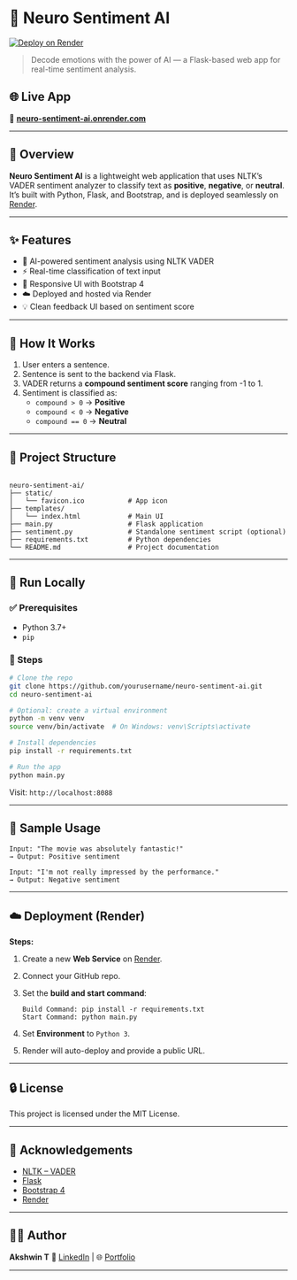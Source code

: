 # 🧠 Neuro Sentiment AI

[![Deploy on Render](https://img.shields.io/badge/Deployed%20on-Render-46A2F1?logo=render)](https://neuro-sentiment-ai.onrender.com)

> Decode emotions with the power of AI — a Flask-based web app for real-time sentiment analysis.

## 🌐 Live App

🔗 **[neuro-sentiment-ai.onrender.com](https://neuro-sentiment-ai.onrender.com)**

---

## 📌 Overview

**Neuro Sentiment AI** is a lightweight web application that uses NLTK’s VADER sentiment analyzer to classify text as **positive**, **negative**, or **neutral**. It’s built with Python, Flask, and Bootstrap, and is deployed seamlessly on [Render](https://render.com/).

---

## ✨ Features

- 🧠 AI-powered sentiment analysis using NLTK VADER
- ⚡ Real-time classification of text input
- 📱 Responsive UI with Bootstrap 4
- ☁️ Deployed and hosted via Render
- 💡 Clean feedback UI based on sentiment score

---

## 🧠 How It Works

1. User enters a sentence.
2. Sentence is sent to the backend via Flask.
3. VADER returns a **compound sentiment score** ranging from -1 to 1.
4. Sentiment is classified as:
   - `compound > 0` → **Positive**
   - `compound < 0` → **Negative**
   - `compound == 0` → **Neutral**

---

## 📁 Project Structure

```

neuro-sentiment-ai/
├── static/
│   └── favicon.ico           # App icon
├── templates/
│   └── index.html            # Main UI
├── main.py                   # Flask application
├── sentiment.py              # Standalone sentiment script (optional)
├── requirements.txt          # Python dependencies
└── README.md                 # Project documentation

````

---

## 🚀 Run Locally

### ✅ Prerequisites

- Python 3.7+
- `pip`

### 🧰 Steps

```bash
# Clone the repo
git clone https://github.com/yourusername/neuro-sentiment-ai.git
cd neuro-sentiment-ai

# Optional: create a virtual environment
python -m venv venv
source venv/bin/activate  # On Windows: venv\Scripts\activate

# Install dependencies
pip install -r requirements.txt

# Run the app
python main.py
````

Visit: `http://localhost:8088`

---

## 🧪 Sample Usage

```
Input: "The movie was absolutely fantastic!"
→ Output: Positive sentiment

Input: "I'm not really impressed by the performance."
→ Output: Negative sentiment
```

---

## ☁️ Deployment (Render)

**Steps:**

1. Create a new **Web Service** on [Render](https://render.com).
2. Connect your GitHub repo.
3. Set the **build and start command**:

   ```
   Build Command: pip install -r requirements.txt
   Start Command: python main.py
   ```
4. Set **Environment** to `Python 3`.
5. Render will auto-deploy and provide a public URL.

---

## 🔒 License

This project is licensed under the MIT License.

---

## 🙌 Acknowledgements

* [NLTK – VADER](https://github.com/cjhutto/vaderSentiment)
* [Flask](https://flask.palletsprojects.com/)
* [Bootstrap 4](https://getbootstrap.com/)
* [Render](https://render.com/)

---

## 👨‍💻 Author

**Akshwin T**
🔗 [LinkedIn](https://www.linkedin.com/in/akshwin/) | 🌐 [Portfolio](https://akshwin.github.io/akshwin.com/)

---

